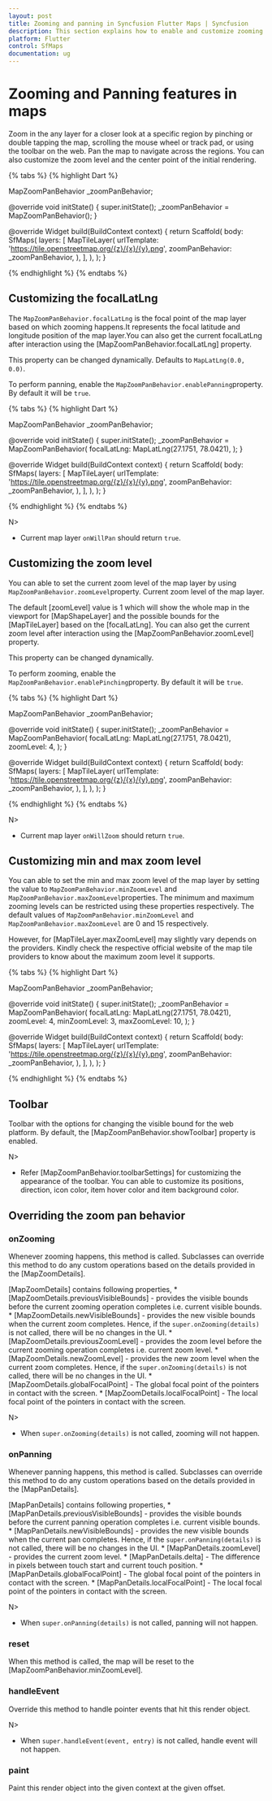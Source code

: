 ```yaml
---
layout: post
title: Zooming and panning in Syncfusion Flutter Maps | Syncfusion
description: This section explains how to enable and customize zooming and panning in shape and tile layers in the Flutter Maps.
platform: Flutter
control: SfMaps
documentation: ug
---
```


# Zooming and Panning features in maps

Zoom in the any layer for a closer look at a specific region by pinching or double tapping the map, scrolling the mouse wheel or track pad, or using the toolbar on the web. Pan the map to navigate across the regions. You can also customize the zoom level and the center point of the initial rendering.

{% tabs %}
{% highlight Dart %}

MapZoomPanBehavior _zoomPanBehavior;

@override
void initState() {
    super.initState();
    _zoomPanBehavior = MapZoomPanBehavior();
}

@override
Widget build(BuildContext context) {
    return Scaffold(
        body: SfMaps(
            layers: [
                MapTileLayer(
                    urlTemplate: 'https://tile.openstreetmap.org/{z}/{x}/{y}.png',
                    zoomPanBehavior: _zoomPanBehavior,
                ),
            ],
        ),
    );
}

{% endhighlight %}
{% endtabs %}

## Customizing the focalLatLng

The `MapZoomPanBehavior.focalLatLng` is the focal point of the map layer based on which zooming happens.It represents the focal latitude and longitude position of the map layer.You can also get the current focalLatLng after interaction using the [MapZoomPanBehavior.focalLatLng] property.

This property can be changed dynamically. Defaults to `MapLatLng(0.0, 0.0)`.

To perform panning, enable the `MapZoomPanBehavior.enablePanning`property. By default it will be `true`.

{% tabs %}
{% highlight Dart %}

MapZoomPanBehavior _zoomPanBehavior;

@override
void initState() {
    super.initState();
    _zoomPanBehavior = MapZoomPanBehavior(
        focalLatLng: MapLatLng(27.1751, 78.0421),
    );
}

@override
Widget build(BuildContext context) {
    return Scaffold(
        body: SfMaps(
            layers: [
                MapTileLayer(
                    urlTemplate: 'https://tile.openstreetmap.org/{z}/{x}/{y}.png',
                    zoomPanBehavior: _zoomPanBehavior,
                ),
            ],
        ),
    );
}

{% endhighlight %}
{% endtabs %}

N>
* Current map layer `onWillPan` should return `true`.

## Customizing the zoom level

You can able to set the current zoom level of the map layer by using `MapZoomPanBehavior.zoomLevel`property. Current zoom level of the map layer.

The default [zoomLevel] value is 1 which will show the whole map in the viewport for [MapShapeLayer] and the possible bounds for the [MapTileLayer] based on the [focalLatLng]. You can also get the current zoom level after interaction using the [MapZoomPanBehavior.zoomLevel] property.

This property can be changed dynamically.

To perform zooming, enable the `MapZoomPanBehavior.enablePinching`property. By default it will be `true`.

{% tabs %}
{% highlight Dart %}

MapZoomPanBehavior _zoomPanBehavior;

@override
void initState() {
    super.initState();
    _zoomPanBehavior = MapZoomPanBehavior(
        focalLatLng: MapLatLng(27.1751, 78.0421),
        zoomLevel: 4,
    );
}

@override
Widget build(BuildContext context) {
    return Scaffold(
        body: SfMaps(
            layers: [
                MapTileLayer(
                    urlTemplate: 'https://tile.openstreetmap.org/{z}/{x}/{y}.png',
                    zoomPanBehavior: _zoomPanBehavior,
                ),
            ],
        ),
    );
}

{% endhighlight %}
{% endtabs %}

N>
* Current map layer `onWillZoom` should return `true`.

## Customizing min and max zoom level

You can able to set the min and max zoom level of the map layer by setting the value to `MapZoomPanBehavior.minZoomLevel` and `MapZoomPanBehavior.maxZoomLevel`properties. The minimum and maximum zooming levels can be restricted using these properties respectively. The default values of `MapZoomPanBehavior.minZoomLevel` and `MapZoomPanBehavior.maxZoomLevel` are 0 and 15 respectively.

However, for [MapTileLayer.maxZoomLevel] may slightly vary depends on the providers. Kindly check the respective official website of the map tile providers to know about the maximum zoom level it supports.

{% tabs %}
{% highlight Dart %}

MapZoomPanBehavior _zoomPanBehavior;

@override
void initState() {
    super.initState();
    _zoomPanBehavior = MapZoomPanBehavior(
        focalLatLng: MapLatLng(27.1751, 78.0421),
        zoomLevel: 4,
        minZoomLevel: 3,
        maxZoomLevel: 10,
    );
}

@override
Widget build(BuildContext context) {
    return Scaffold(
        body: SfMaps(
            layers: [
                MapTileLayer(
                    urlTemplate: 'https://tile.openstreetmap.org/{z}/{x}/{y}.png',
                    zoomPanBehavior: _zoomPanBehavior,
                ),
            ],
        ),
    );
}

{% endhighlight %}
{% endtabs %}

## Toolbar

Toolbar with the options for changing the visible bound for the web platform. By default, the [MapZoomPanBehavior.showToolbar] property is enabled.

N>
* Refer [MapZoomPanBehavior.toolbarSettings] for customizing the appearance of the toolbar. You can able to customize its positions, direction, icon color, item hover color and item background color.

## Overriding the zoom pan behavior

### onZooming

Whenever zooming happens, this method is called. Subclasses can override this method to do any custom operations based on the details provided in the [MapZoomDetails].

[MapZoomDetails] contains following properties,
    * [MapZoomDetails.previousVisibleBounds] - provides the visible bounds before the current zooming operation completes i.e. current visible bounds.
    * [MapZoomDetails.newVisibleBounds] - provides the new visible bounds when the current zoom completes. Hence, if the
    `super.onZooming(details)` is not called, there will be no changes in the UI.
    * [MapZoomDetails.previousZoomLevel] - provides the zoom level before the current zooming operation completes i.e. current zoom level.
    * [MapZoomDetails.newZoomLevel] - provides the new zoom level when the current zoom completes. Hence, if the
    `super.onZooming(details)` is not called, there will be no changes in the UI.
    * [MapZoomDetails.globalFocalPoint] - The global focal point of the pointers in contact with the screen.
    * [MapZoomDetails.localFocalPoint] - The local focal point of the pointers in contact with the screen.

N>
* When `super.onZooming(details)` is not called, zooming will not happen.

### onPanning

Whenever panning happens, this method is called. Subclasses can override this method to do any custom operations based on the details provided in the [MapPanDetails]. 
  
[MapPanDetails] contains following properties,
    * [MapPanDetails.previousVisibleBounds] - provides the visible bounds before the current panning operation completes i.e. current visible bounds.
    * [MapPanDetails.newVisibleBounds] - provides the new visible bounds when the current pan completes. Hence, if the
    `super.onPanning(details)` is not called, there will be no changes in the UI.
    * [MapPanDetails.zoomLevel] - provides the current zoom level.
    * [MapPanDetails.delta] - The difference in pixels between touch start and current touch position.
    * [MapPanDetails.globalFocalPoint] - The global focal point of the pointers in contact with the screen.
    * [MapPanDetails.localFocalPoint] - The local focal point of the pointers in contact with the screen.

N>
* When `super.onPanning(details)` is not called, panning will not happen.

### reset

When this method is called, the map will be reset to the [MapZoomPanBehavior.minZoomLevel].

### handleEvent

Override this method to handle pointer events that hit this render object. 

N>
* When `super.handleEvent(event, entry)` is not called, handle event will not happen.

### paint

Paint this render object into the given context at the given offset.



